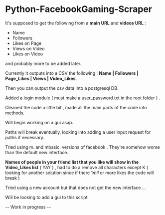 # Python-FacebookGaming-Scraper


It's supposed to get the following from a **main URL** and **videos URL** :

* Name 
* Followers 
* Likes on Page 
* Views on Video 
* Likes on Video 


and probably more to be added later.



Currently it outputs into a CSV the following : **Name | Followers | Page_Likes | Views | Video_Likes**.

Then you can output the csv data into a postgresql DB.

Added a login module ( must make a user_password.txt in the root folder ) .

Cleaned the code a little bit , made all the main parts of the code into methods.

Will begin working on a gui asap.

Paths will break eventually, looking into adding a user input request for paths if necessary.

Tried using m. and mbasic. versions of facebook . They're somehow worse than the default new interface.

**Names of people in your friend list that you like will show in the Video_Likes list** ( YAY ) , had to do a remove all characters except K ( looking for another solution since if there 1*mil* or more likes the code will break )

Tried using a new account but that does not get the new interface ... 


Will be looking to add a gui to this script


-- Work in progress --
